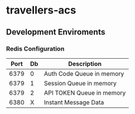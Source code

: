 # travellers-acs

## Development Enviroments  

### Redis Configuration  

Port | Db | Description
---- | -- | -----------
6379 | 0  | Auth Code Queue in memory
6379 | 1  | Session Queue in memory
6379 | 2  | API TOKEN Queue in memory
6380 | X  |Instant Message Data

